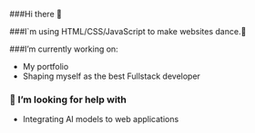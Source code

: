###Hi there 👋

###I`m using HTML/CSS/JavaScript to make websites dance.🕺

###I’m currently working on:
<ul> 
  <li>My portfolio</li>
  <li>Shaping myself as the best Fullstack developer</li>
</ul>

### 🤔 I’m looking for help with

- Integrating AI models to web applications
<!--
**Polleon462/Polleon462** is a ✨ _special_ ✨ repository because its `README.md` (this file) appears on your GitHub profile.

Here are some ideas to get you started:

- 🔭 I’m currently working on ...
- 🌱 I’m currently learning ...
- 👯 I’m looking to collaborate on ...
- 🤔 I’m looking for help with ...
- 💬 Ask me about ...
- 📫 How to reach me: ...
- 😄 Pronouns: ...
- ⚡ Fun fact: ...
-->
